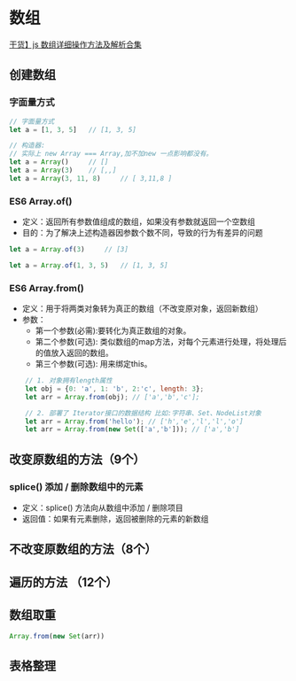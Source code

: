 # 数组

[干货】js 数组详细操作方法及解析合集](https://juejin.cn/post/6844903614918459406?utm_source=gold_browser_extension%3Futm_source%3Dgold_browser_extension#heading-0)


## 创建数组
### 字面量方式

```javascript
// 字面量方式
let a = [1, 3, 5]   // [1, 3, 5]

// 构造器:
// 实际上 new Array === Array,加不加new 一点影响都没有。
let a = Array()     // [] 
let a = Array(3)    // [,,] 
let a = Array(3, 11, 8)     // [ 3,11,8 ]
```

### ES6 Array.of()

- 定义：返回所有参数值组成的数组，如果没有参数就返回一个空数组
- 目的：为了解决上述构造器因参数个数不同，导致的行为有差异的问题

```javascript
let a = Array.of(3)     // [3]

let a = Array.of(1, 3, 5)   // [1, 3, 5]
```

### ES6 Array.from()

- 定义：用于将两类对象转为真正的数组（不改变原对象，返回新数组）
- 参数：
    - 第一个参数(必需):要转化为真正数组的对象。
    - 第二个参数(可选): 类似数组的map方法，对每个元素进行处理，将处理后的值放入返回的数组。
    - 第三个参数(可选): 用来绑定this。

```javascript
    // 1. 对象拥有length属性
    let obj = {0: 'a', 1: 'b', 2:'c', length: 3};
    let arr = Array.from(obj); // ['a','b','c'];

    // 2. 部署了 Iterator接口的数据结构 比如:字符串、Set、NodeList对象
    let arr = Array.from('hello'); // ['h','e','l','l','o']
    let arr = Array.from(new Set(['a','b'])); // ['a','b']
```



## 改变原数组的方法（9个）

### splice() 添加 / 删除数组中的元素

- 定义：splice() 方法向从数组中添加 / 删除项目
- 返回值：如果有元素删除，返回被删除的元素的新数组 

## 不改变原数组的方法（8个）

## 遍历的方法 （12个）




##  数组取重
```javascript
Array.from(new Set(arr))
```


## 表格整理
<ClientOnly>
   <arrayMethod/>
</ClientOnly>
